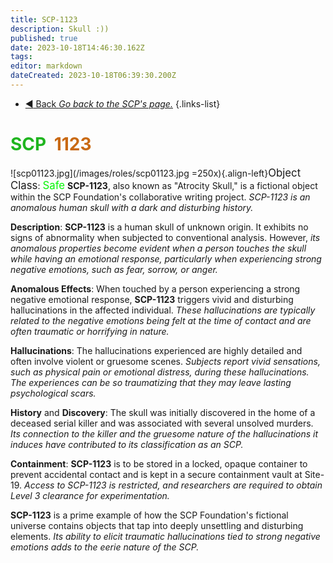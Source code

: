 ```yaml
---
title: SCP-1123
description: Skull :)) 
published: true
date: 2023-10-18T14:46:30.162Z
tags: 
editor: markdown
dateCreated: 2023-10-18T06:39:30.200Z
---
```


- [:arrow_backward: Back *Go back to the SCP's page.*](/en/game/scps#scps)
{.links-list}
# <font color="#1fb51f">SCP</font><font color="white">-</font><font color="#c96913">1123</font>
![scp01123.jpg](/images/roles/scp01123.jpg =250x){.align-left}<big>Object Class</big>: <font color="#04f504"><big>Safe</big></font>
**SCP-1123**, also known as "Atrocity Skull," is a fictional object within the SCP Foundation's collaborative writing project. *SCP-1123 is an anomalous human skull with a dark and disturbing history.*

**Description**:
**SCP-1123** is a human skull of unknown origin. It exhibits no signs of abnormality when subjected to conventional analysis. However, *its anomalous properties become evident when a person touches the skull while having an emotional response, particularly when experiencing strong negative emotions, such as fear, sorrow, or anger.*

**Anomalous Effects**:
When touched by a person experiencing a strong negative emotional response, **SCP-1123** triggers vivid and disturbing hallucinations in the affected individual. *These hallucinations are typically related to the negative emotions being felt at the time of contact and are often traumatic or horrifying in nature.*

**Hallucinations**:
The hallucinations experienced are highly detailed and often involve violent or gruesome scenes. *Subjects report vivid sensations, such as physical pain or emotional distress, during these hallucinations. The experiences can be so traumatizing that they may leave lasting psychological scars.*

**History** and **Discovery**:
The skull was initially discovered in the home of a deceased serial killer and was associated with several unsolved murders. *Its connection to the killer and the gruesome nature of the hallucinations it induces have contributed to its classification as an SCP.*

**Containment**:
**SCP-1123** is to be stored in a locked, opaque container to prevent accidental contact and is kept in a secure containment vault at Site-19. *Access to SCP-1123 is restricted, and researchers are required to obtain Level 3 clearance for experimentation.*

**SCP-1123** is a prime example of how the SCP Foundation's fictional universe contains objects that tap into deeply unsettling and disturbing elements. *Its ability to elicit traumatic hallucinations tied to strong negative emotions adds to the eerie nature of the SCP.*